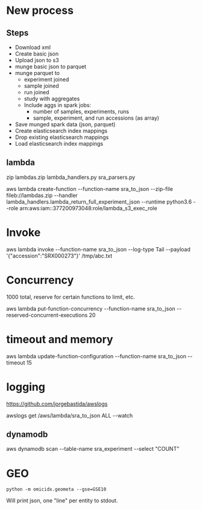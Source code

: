 #

# New process


## Steps

- Download xml
- Create basic json
- Upload json to s3
- munge basic json to parquet
- munge parquet to 
    - experiment joined
	- sample joined
	- run joined
	- study with aggregates
	- Include aggs in spark jobs:
		- number of samples, experiments, runs
		- sample, experiment, and run accessions (as array)
- Save munged spark data (json, parquet)
- Create elasticsearch index mappings
- Drop existing elasticsearch mappings
- Load elasticsearch index mappings


## lambda

zip lambdas.zip lambda_handlers.py sra_parsers.py


aws lambda create-function --function-name sra_to_json --zip-file fileb://lambdas.zip --handler lambda_handlers.lambda_return_full_experiment_json --runtime python3.6 --role arn:aws:iam::377200973048:role/lambda_s3_exec_role


# Invoke

aws lambda invoke --function-name sra_to_json --log-type Tail --payload '{"accession":"SRX000273"}' /tmp/abc.txt

# Concurrency

1000 total, reserve for certain functions to limit, etc.

aws lambda put-function-concurrency --function-name sra_to_json --reserved-concurrent-executions 20

# timeout and memory

aws lambda update-function-configuration --function-name sra_to_json --timeout 15


# logging

https://github.com/jorgebastida/awslogs

awslogs get /aws/lambda/sra_to_json ALL --watch


## dynamodb

aws dynamodb scan --table-name sra_experiment --select "COUNT"

# GEO

```
python -m omicidx.geometa --gse=GSE10
```

Will print json, one "line" per entity to stdout.


